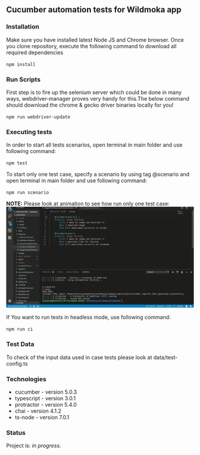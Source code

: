 ## Cucumber automation tests for Wildmoka app

### Installation
Make sure you have installed latest Node JS and Chrome browser. Once you clone repository, execute the following command to download all required dependencies

`npm install`

### Run Scripts
First step is to fire up the selenium server which could be done in many ways, webdriver-manager proves very handy for this.The below command should download the chrome & gecko driver binaries locally for you!

`npm run webdriver-update`

### Executing tests
In order to start all tests scenarios, open terminal in main folder and use following command:

`npm test`

To start only one test case, specify a scenario by using tag @scenario and open terminal in main folder and use following command:

`npm run scenario`

**NOTE:** Please look at animation to see how run only one test case: ![run_particular_scenario](scenario.gif)

If You want to run tests in headless mode, use following command:

`npm run ci`

### Test Data
To check of the input data used in case tests please look at data/test-config.ts

### Technologies
* cucumber - version 5.0.3
* typescript - version 3.0.1
* protractor - version 5.4.0
* chai - version 4.1.2
* ts-node - version 7.0.1

### Status
Project is: _in progress_.